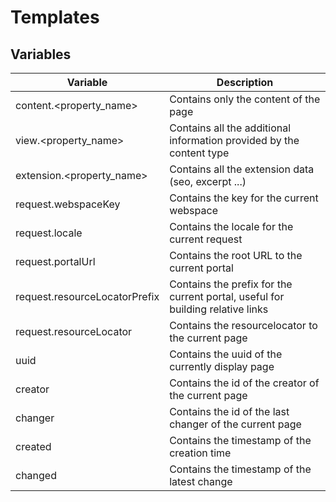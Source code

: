 # Templates
## Variables

| Variable    | Description
| ----------- | --------------------------------------------------------------------
| content.<property_name>     | Contains only the content of the page
| view.<property_name>        | Contains all the additional information provided by the content type
| extension.<property_name>        | Contains all the extension data (seo, excerpt ...)
| request.webspaceKey | Contains the key for the current webspace
| request.locale      | Contains the locale for the current request
| request.portalUrl | Contains the root URL to the current portal
| request.resourceLocatorPrefix | Contains the prefix for the current portal, useful for building relative links
| request.resourceLocator | Contains the resourcelocator to the current page
| uuid        | Contains the uuid of the currently display page
| creator     | Contains the id of the creator of the current page
| changer     | Contains the id of the last changer of the current page
| created     | Contains the timestamp of the creation time
| changed     | Contains the timestamp of the latest change
